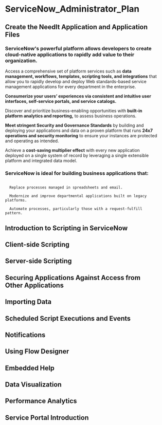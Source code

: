 # ServiceNow_Administrator_Plan



## Create the NeedIt Application and Application Files

### ServiceNow's powerful platform allows developers to create cloud-native applications to rapidly add value to their organization.

Access a comprehensive set of platform services such as **data management, workflows, templates, scripting tools, and integrations** that allow you to rapidly develop and deploy Web standards-based service management applications for every department in the enterprise.

**Consumerize your users’ experiences via consistent and intuitive user interfaces, self-service portals, and service catalogs.**

Discover and prioritize business-enabling opportunities with **built-in platform analytics and reporting,** to assess business operations.

**Meet stringent Security and Governance Standards** by building and deploying your applications and data on a proven platform that runs **24x7 operations and security monitoring** to ensure your instances are protected and operating as intended.

Achieve a **cost-saving multiplier effect** with every new application deployed on a single system of record by leveraging a single extensible platform and integrated data model.

### ServiceNow is ideal for building business applications that:

```

  Replace processes managed in spreadsheets and email.

  Modernize and improve departmental applications built on legacy platforms.

  Automate processes, particularly those with a request-fulfill pattern.

```

## Introduction to Scripting in ServiceNow
## Client-side Scripting
## Server-side Scripting
## Securing Applications Against Access from Other Applications
## Importing Data
## Scheduled Script Executions and Events
## Notifications
## Using Flow Designer
## Embedded Help
## Data Visualization
## Performance Analytics
## Service Portal Introduction
